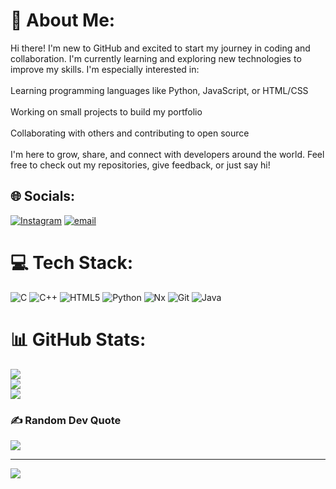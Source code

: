 # 💫 About Me:
Hi there! I'm new to GitHub and excited to start my journey in coding and collaboration. I'm currently learning and exploring new technologies to improve my skills. I'm especially interested in:<br><br>Learning programming languages like Python, JavaScript, or HTML/CSS<br><br>Working on small projects to build my portfolio<br><br>Collaborating with others and contributing to open source<br><br>I'm here to grow, share, and connect with developers around the world. Feel free to check out my repositories, give feedback, or just say hi!


## 🌐 Socials:
[![Instagram](https://img.shields.io/badge/Instagram-%23E4405F.svg?logo=Instagram&logoColor=white)](https://instagram.com/abhirahul28 ) [![email](https://img.shields.io/badge/Email-D14836?logo=gmail&logoColor=white)](mailto:ak6471494@gmail.com) 

# 💻 Tech Stack:
![C](https://img.shields.io/badge/c-%2300599C.svg?style=flat-square&logo=c&logoColor=white) ![C++](https://img.shields.io/badge/c++-%2300599C.svg?style=flat-square&logo=c%2B%2B&logoColor=white) ![HTML5](https://img.shields.io/badge/html5-%23E34F26.svg?style=flat-square&logo=html5&logoColor=white) ![Python](https://img.shields.io/badge/python-3670A0?style=flat-square&logo=python&logoColor=ffdd54) ![Nx](https://img.shields.io/badge/nx-143055?style=flat-square&logo=nx&logoColor=white) ![Git](https://img.shields.io/badge/git-%23F05033.svg?style=flat-square&logo=git&logoColor=white) ![Java](https://img.shields.io/badge/java-%23ED8B00.svg?style=flat-square&logo=openjdk&logoColor=white)
# 📊 GitHub Stats:
![](https://github-readme-stats.vercel.app/api?username=abhishek-417&theme=cobalt2&hide_border=false&include_all_commits=true&count_private=false)<br/>
![](https://nirzak-streak-stats.vercel.app/?user=abhishek-417&theme=cobalt2&hide_border=false)<br/>
![](https://github-readme-stats.vercel.app/api/top-langs/?username=abhishek-417&theme=cobalt2&hide_border=false&include_all_commits=true&count_private=false&layout=compact)

### ✍️ Random Dev Quote
![](https://quotes-github-readme.vercel.app/api?type=horizontal&theme=radical)

---
[![](https://visitcount.itsvg.in/api?id=abhishek-417&icon=0&color=0)](https://visitcount.itsvg.in)

<!-- Proudly created with GPRM ( https://gprm.itsvg.in ) -->
